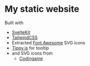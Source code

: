 # My static website

Built with
- [SvelteKit](https://kit.svelte.dev/)
- [TailwindCSS](https://tailwindcss.com/)
- Extracted [Font Awesome](https://fontawesome.com/) SVG icons
- [Tippy.js](https://github.com/atomiks/tippyjs) for tooltip
- and SVG icons from
  - [Codingame](https://iconape.com/codingame-logo-icon-svg-png.html)
